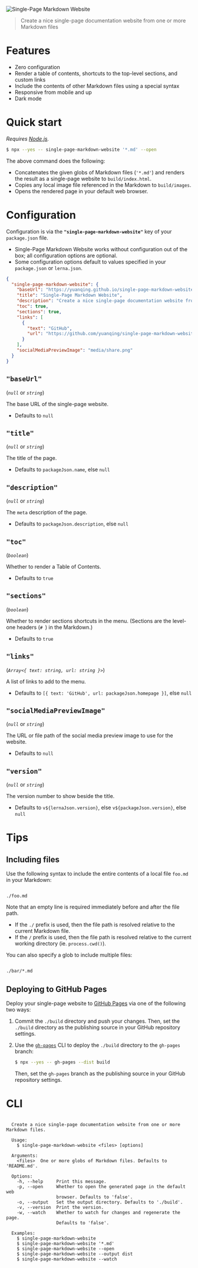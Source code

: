 ![Single-Page Markdown Website](media/single-page-markdown-website.svg)

> Create a nice single-page documentation website from one or more Markdown files

# Features

- Zero configuration
- Render a table of contents, shortcuts to the top-level sections, and custom links
- Include the contents of other Markdown files using a special syntax
- Responsive from mobile and up
- Dark mode

# Quick start

*Requires [Node.js](https://nodejs.org).*

```sh
$ npx --yes -- single-page-markdown-website '*.md' --open
```

The above command does the following:

- Concatenates the given globs of Markdown files (`'*.md'`) and renders the result as a single-page website to `build/index.html`.
- Copies any local image file referenced in the Markdown to `build/images`.
- Opens the rendered page in your default web browser.

# Configuration

Configuration is via the **`"single-page-markdown-website"`** key of your `package.json` file.

- Single-Page Markdown Website works without configuration out of the box; all configuration options are optional.
- Some configuration options default to values specified in your `package.json` or `lerna.json`.

```json
{
  "single-page-markdown-website": {
    "baseUrl": "https://yuanqing.github.io/single-page-markdown-website/",
    "title": "Single-Page Markdown Website",
    "description": "Create a nice single-page documentation website from one or more Markdown files",
    "toc": true,
    "sections": true,
    "links": [
      {
        "text": "GitHub",
        "url": "https://github.com/yuanqing/single-page-markdown-website"
      }
    ],
    "socialMediaPreviewImage": "media/share.png"
  }
}
```

## `"baseUrl"`

(*`null`* or *`string`*)

The base URL of the single-page website.

- Defaults to `null`

## `"title"`

(*`null`* or *`string`*)

The title of the page.

- Defaults to `packageJson.name`, else `null`

## `"description"`

(*`null`* or *`string`*)

The `meta` description of the page.

- Defaults to `packageJson.description`, else `null`

## `"toc"`

(*`boolean`*)

Whether to render a Table of Contents.

- Defaults to `true`

## `"sections"`

(*`boolean`*)

Whether to render sections shortcuts in the menu. (Sections are the level-one headers (`# `) in the Markdown.)

- Defaults to `true`

## `"links"`

(*`Array<{ text: string, url: string }>`*)

A list of links to add to the menu.

- Defaults to `[{ text: 'GitHub', url: packageJson.homepage }]`, else `null`

## `"socialMediaPreviewImage"`

(*`null`* or *`string`*)

The URL or file path of the social media preview image to use for the website.

- Defaults to `null`

## `"version"`

(*`null`* or *`string`*)

The version number to show beside the title.

- Defaults to `v${lernaJson.version}`, else `v${packageJson.version}`, else `null`

# Tips

## Including files

Use the following syntax to include the entire contents of a local file `foo.md` in your Markdown:

```

./foo.md

```

Note that an empty line is required immediately before and after the file path.

- If the `./` prefix is used, then the file path is resolved relative to the current Markdown file.
- If the `/` prefix is used, then the file path is resolved relative to the current working directory (ie. `process.cwd()`).

You can also specify a glob to include multiple files:

```

./bar/*.md

```

## Deploying to GitHub Pages

Deploy your single-page website to [GitHub Pages](https://docs.github.com/en/free-pro-team@latest/github/working-with-github-pages/configuring-a-publishing-source-for-your-github-pages-site) via one of the following two ways:

1. Commit the `./build` directory and push your changes. Then, set the `./build` directory as the publishing source in your GitHub repository settings.

2. Use the [`gh-pages`](https://github.com/tschaub/gh-pages) CLI to deploy the `./build` directory to the `gh-pages` branch:

    ```sh
    $ npx --yes -- gh-pages --dist build
    ```

    Then, set the `gh-pages` branch as the publishing source in your GitHub repository settings.

# CLI

<!-- ``` markdown-interpolate: node packages/single-page-markdown-website/lib/cli.js --help -->
```

  Create a nice single-page documentation website from one or more Markdown files.

  Usage:
    $ single-page-markdown-website <files> [options]

  Arguments:
    <files>  One or more globs of Markdown files. Defaults to 'README.md'.

  Options:
    -h, --help     Print this message.
    -p, --open     Whether to open the generated page in the default web
                   browser. Defaults to 'false'.
    -o, --output   Set the output directory. Defaults to './build'.
    -v, --version  Print the version.
    -w, --watch    Whether to watch for changes and regenerate the page.
                   Defaults to 'false'.

  Examples:
    $ single-page-markdown-website
    $ single-page-markdown-website '*.md'
    $ single-page-markdown-website --open
    $ single-page-markdown-website --output dist
    $ single-page-markdown-website --watch

```
<!-- ``` end -->
